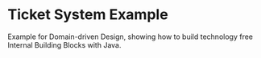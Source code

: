 # Ticket System Example

Example for Domain-driven Design, showing how to build technology free Internal Building Blocks with Java.
